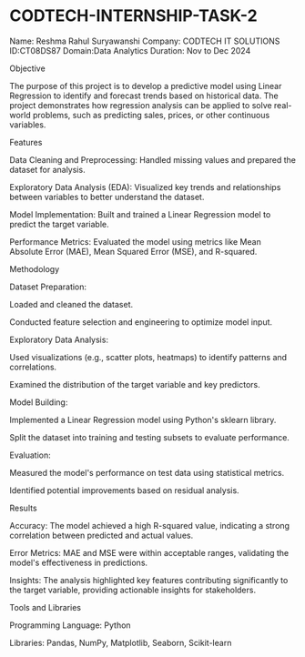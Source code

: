 # CODTECH-INTERNSHIP-TASK-2
Name: Reshma Rahul Suryawanshi Company: CODTECH IT SOLUTIONS ID:CT08DS87 Domain:Data Analytics Duration: Nov to Dec 2024


Objective

The purpose of this project is to develop a predictive model using Linear Regression to identify and forecast trends based on historical data. The project demonstrates how regression analysis can be applied to solve real-world problems, such as predicting sales, prices, or other continuous variables.

Features

Data Cleaning and Preprocessing: Handled missing values and prepared the dataset for analysis.

Exploratory Data Analysis (EDA): Visualized key trends and relationships between variables to better understand the dataset.

Model Implementation: Built and trained a Linear Regression model to predict the target variable.

Performance Metrics: Evaluated the model using metrics like Mean Absolute Error (MAE), Mean Squared Error (MSE), and R-squared.

Methodology

Dataset Preparation:

Loaded and cleaned the dataset.

Conducted feature selection and engineering to optimize model input.

Exploratory Data Analysis:

Used visualizations (e.g., scatter plots, heatmaps) to identify patterns and correlations.

Examined the distribution of the target variable and key predictors.

Model Building:

Implemented a Linear Regression model using Python's sklearn library.

Split the dataset into training and testing subsets to evaluate performance.

Evaluation:

Measured the model's performance on test data using statistical metrics.

Identified potential improvements based on residual analysis.

Results

Accuracy: The model achieved a high R-squared value, indicating a strong correlation between predicted and actual values.

Error Metrics: MAE and MSE were within acceptable ranges, validating the model's effectiveness in predictions.

Insights: The analysis highlighted key features contributing significantly to the target variable, providing actionable insights for stakeholders.

Tools and Libraries

Programming Language: Python

Libraries: Pandas, NumPy, Matplotlib, Seaborn, Scikit-learn

